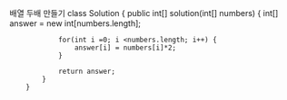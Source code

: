 배열 두배 만들기
class Solution {
		    public int[] solution(int[] numbers) {
		        int[] answer = new int[numbers.length];
		        
		        for(int i =0; i <numbers.length; i++) {
		        	answer[i] = numbers[i]*2;
		        }
		        
		        return answer;
		    }
		}
